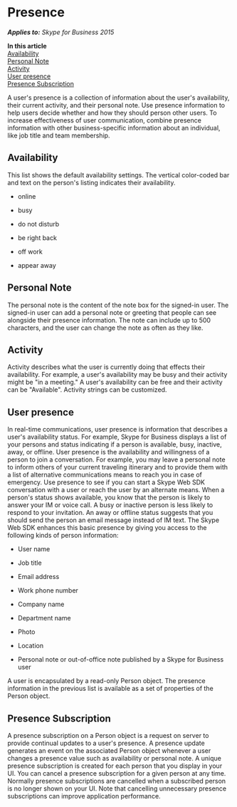 
# Presence


 _**Applies to:** Skype for Business 2015_

 **In this article**<br/>
[Availability](#sectionSection0)<br/>
[Personal Note](#sectionSection1)<br/>
[Activity](#sectionSection2)<br/>
[User presence](#sectionSection3)<br/>
[Presence Subscription](#sectionSection4)


 A user's presence is a collection of information about the user's availability, their current activity, and their personal note. Use presence information to help users decide whether and how they should person other users. To increase effectiveness of user communication, combine presence information with other business-specific information about an individual, like job title and team membership.

## Availability
<a name="sectionSection0"> </a>

This list shows the default availability settings. The vertical color-coded bar and text on the person's listing indicates their availability.


- online
    
- busy
    
- do not disturb
    
- be right back
    
- off work
    
- appear away
    

## Personal Note
<a name="sectionSection1"> </a>

The personal note is the content of the note box for the signed-in user. The signed-in user can add a personal note or greeting that people can see alongside their presence information. The note can include up to 500 characters, and the user can change the note as often as they like.


## Activity
<a name="sectionSection2"> </a>

Activity describes what the user is currently doing that effects their availability. For example, a user's availability may be busy and their activity might be "in a meeting." A user's availability can be free and their activity can be "Available". Activity strings can be customized. 


## User presence
<a name="sectionSection3"> </a>

In real-time communications, user presence is information that describes a user's availability status. For example, Skype for Business displays a list of your persons and status indicating if a person is available, busy, inactive, away, or offline. User presence is the availability and willingness of a person to join a conversation. For example, you may leave a personal note to inform others of your current traveling itinerary and to provide them with a list of alternative communications means to reach you in case of emergency. Use presence to see if you can start a Skype Web SDK conversation with a user or reach the user by an alternate means. When a person's status shows available, you know that the person is likely to answer your IM or voice call. A busy or inactive person is less likely to respond to your invitation. An away or offline status suggests that you should send the person an email message instead of IM text. The Skype Web SDK enhances this basic presence by giving you access to the following kinds of person information:


- User name
    
- Job title
    
- Email address
    
- Work phone number
    
- Company name
    
- Department name
    
- Photo
    
- Location
    
- Personal note or out-of-office note published by a Skype for Business user
    
A user is encapsulated by a read-only Person object. The presence information in the previous list is available as a set of properties of the Person object.


## Presence Subscription
<a name="sectionSection4"> </a>

A presence subscription on a Person object is a request on server to provide continual updates to a user's presence. A presence update generates an event on the associated Person object whenever a user changes a presence value such as availability or personal note. A unique presence subscription is created for each person that you display in your UI. You can cancel a presence subscription for a given person at any time. Normally presence subscriptions are cancelled when a subscribed person is no longer shown on your UI. Note that cancelling unnecessary presence subscriptions can improve application performance.

